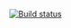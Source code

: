 [![Build status](https://dev.azure.com/indragamartiyana/pocpbi/_apis/build/status/pocpbibackend%20-%20CI)](https://dev.azure.com/indragamartiyana/pocpbi/_build/latest?definitionId=3)